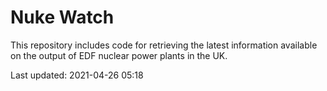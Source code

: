 # Nuke Watch

This repository includes code for retrieving the latest information available on the output of EDF nuclear power plants in the UK.

Last updated: 2021-04-26 05:18